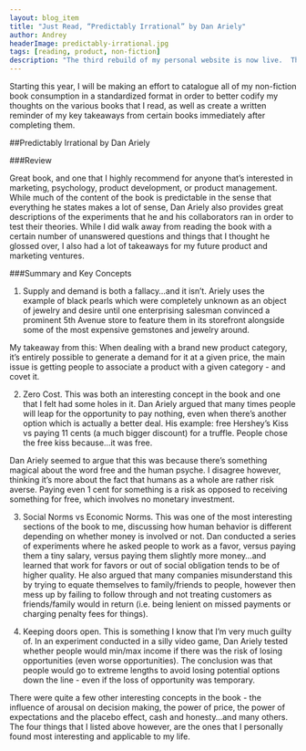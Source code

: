 ```yaml
---
layout: blog_item
title: "Just Read, “Predictably Irrational” by Dan Ariely"
author: Andrey
headerImage: predictably-irrational.jpg
tags: [reading, product, non-fiction]
description: "The third rebuild of my personal website is now live.  There's still work to be done, but it's good enough for a general release."
---
```


Starting this year, I will be making an effort to catalogue all of my non-fiction book consumption in a standardized format in order to better codify my thoughts on the various books that I read, as well as create a written reminder of my key takeaways from certain books immediately after completing them.

##Predictably Irrational by Dan Ariely

###Review

Great book, and one that I highly recommend for anyone that’s interested in marketing, psychology, product development, or product management.  While much of the content of the book is predictable in the sense that everything he states makes a lot of sense, Dan Ariely also provides great descriptions of the experiments that he and his collaborators ran in order to test their theories.  While I did walk away from reading the book with a certain number of unanswered questions and things that I thought he glossed over, I also had a lot of takeaways for my future product and marketing ventures.

###Summary and Key Concepts

1. Supply and demand is both a fallacy…and it isn’t.  Ariely uses the example of black pearls which were completely unknown as an object of jewelry and desire until one enterprising salesman convinced a prominent 5th Avenue store to feature them in its storefront alongside some of the most expensive gemstones and jewelry around.

  My takeaway from this:  When dealing with a brand new product category, it’s entirely possible to generate a demand for it at a given price, the main issue is getting people to associate a product with a given category - and covet it.

2. Zero Cost.  This was both an interesting concept in the book and one that I felt had some holes in it.  Dan Ariely argued that many times people will leap for the opportunity to pay nothing, even when there’s another option which is actually a better deal.  His example:  free Hershey’s Kiss vs paying 11 cents (a much bigger discount) for a truffle.  People chose the free kiss because…it was free.

  Dan Ariely seemed to argue that this was because there’s something magical about the word free and the human psyche.  I disagree however, thinking it’s more about the fact that humans as a whole are rather risk averse.  Paying even 1 cent for something is a risk as opposed to receiving something for free, which involves no monetary investment.

3. Social Norms vs Economic Norms.  This was one of the most interesting sections of the book to me, discussing how human behavior is different depending on whether money is involved or not.  Dan conducted a series of experiments where he asked people to work as a favor, versus paying them a tiny salary, versus paying them slightly more money…and learned that work for favors or out of social obligation tends to be of higher quality.  He also argued that many companies misunderstand this by trying to equate themselves to family/friends to people, however then mess up by failing to follow through and not treating customers as friends/family would in return (i.e. being lenient on missed payments or charging penalty fees for things).

4. Keeping doors open.  This is something I know that I’m very much guilty of.  In an experiment conducted in a silly video game, Dan Ariely tested whether people would min/max income if there was the risk of losing opportunities (even worse opportunities).  The conclusion was that people would go to extreme lengths to avoid losing potential options down the line - even if the loss of opportunity was temporary.

There were quite a few other interesting concepts in the book - the influence of arousal on decision making, the power of price, the power of expectations and the placebo effect, cash and honesty…and many others.  The four things that I listed above however, are the ones that I personally found most interesting and applicable to my life.
